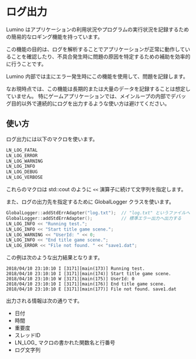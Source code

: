 ログ出力
====================

Lumino はアプリケーションの利用状況やプログラムの実行状況を記録するための簡易的なロギング機能を持っています。

この機能の目的は、ログを解析することでアプリケーションが正常に動作していることを確認したり、不具合発生時に問題の原因を特定するための補助を効率的に行うことです。

Lumino 内部では主にエラー発生時にこの機能を使用して、問題を記録します。

なお現時点では、この機能は長期的または大量のデータを記録することは想定していません。
特にゲームアプリケーションでは、メインループの内部でデバッグ目的以外で連続的にログを出力するような使い方は避けてください。


使い方
--------------------

ログ出力には以下のマクロを使います。

```cpp
LN_LOG_FATAL
LN_LOG_ERROR
LN_LOG_WARNING
LN_LOG_INFO
LN_LOG_DEBUG
LN_LOG_VERBOSE
```

これらのマクロは std::cout のように `<<` 演算子に続けて文字列を指定します。

また、ログの出力先を指定するために GlobalLogger クラスを使います。

```cpp
GlobalLogger::addStdErrAdapter("log.txt");  // "log.txt" というファイルへ出力する
GlobalLogger::addStdErrAdapter();           // 標準エラー出力へ出力する
LN_LOG_INFO << "Running test.";
LN_LOG_INFO << "Start title game scene.";
LN_LOG_WARNING << "UserId: " << 0;
LN_LOG_INFO << "End title game scene.";
LN_LOG_ERROR << "File not found. " << "save1.dat";
```

この例は次のような出力結果となります。

```
2018/04/10 23:10:10 I [3171][main(173)] Running test.
2018/04/10 23:10:10 I [3171][main(174)] Start title game scene.
2018/04/10 23:10:10 W [3171][main(175)] UserId: 0
2018/04/10 23:10:10 I [3171][main(176)] End title game scene.
2018/04/10 23:10:10 E [3171][main(177)] File not found. save1.dat
```

出力される情報は次の通りです。

* 日付
* 時間
* 重要度
* スレッドID
* LN_LOG_ マクロの書かれた関数名と行番号
* ログ文字列
